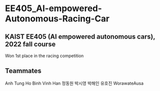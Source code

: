 # EE405_AI-empowered-Autonomous-Racing-Car
## KAIST EE405 (AI empowered autonomous cars), 2022 fall course
Won 1st place in the racing competition

## Teammates
Anh Tung Ho
Binh Vinh Han
정동원
박시영
박해인
유호진
WorawateAusa
